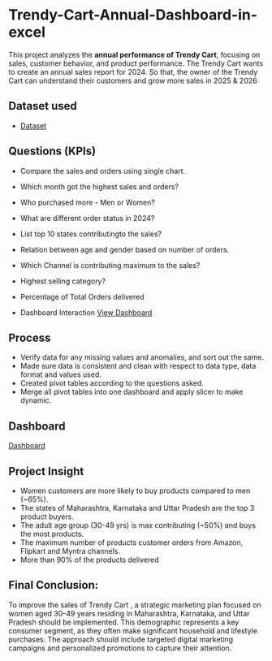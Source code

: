# Trendy-Cart-Annual-Dashboard-in-excel
This project analyzes the **annual performance of Trendy Cart**, focusing on sales, customer behavior, and product performance. The Trendy Cart wants to create an annual sales report for 2024. So that, the owner of the Trendy Cart can understand their customers and grow more sales in 2025 & 2026

## Dataset used
- <a href="https://github.com/bhavnarohit/Trendy-Cart-Annual-Dashboard-in-excel/blob/main/trendycart%20annual%20report.xlsx"> Dataset </a>


## Questions (KPIs)
- Compare the sales and orders using single chart.
- Which month got the highest sales and orders?
- Who purchased more - Men or Women?
- What are different order status in 2024?
- List top 10 states contributingto the sales?
- Relation between age and gender based on number of orders.
- Which Channel is contributing maximum to the sales?
- Highest selling category?
- Percentage of Total Orders delivered

- Dashboard Interaction <a href="https://github.com/bhavnarohit/Trendy-Cart-Annual-Dashboard-in-excel/commit/65493c455ffa4b37c4dfcfc0167188dd5372f622">View Dashboard </a>
## Process
- Verify data for any missing values and anomalies, and sort out the same.
- Made sure data is consistent and clean with respect to data type, data format and values used.
- Created pivot tables according to the questions asked.
- Merge all pivot tables into one dashboard and apply slicer to make dynamic.

## Dashboard

  <a href="https://github.com/bhavnarohit/Trendy-Cart-Annual-Dashboard-in-excel/commit/65493c455ffa4b37c4dfcfc0167188dd5372f622"> Dashboard </a>

## Project Insight
- Women customers are more likely to buy products compared to men (~65%).
- The states of Maharashtra, Karnataka and Uttar Pradesh are the top 3 product buyers.
- The adult age group (30-49 yrs) is max contributing (~50%) and buys the most products.
- The maximum number of products customer orders from Amazon, Flipkart and Myntra channels.
- More than 90% of the products delivered

## Final Conclusion:
To improve the sales of Trendy Cart , a strategic marketing plan focused on women aged 30-49 years residing in Maharashtra, Karnataka, and Uttar Pradesh should be implemented. This demographic represents a key consumer segment, as they often make significant household and lifestyle purchases. The approach should include targeted digital marketing campaigns and personalized promotions to capture their attention.


